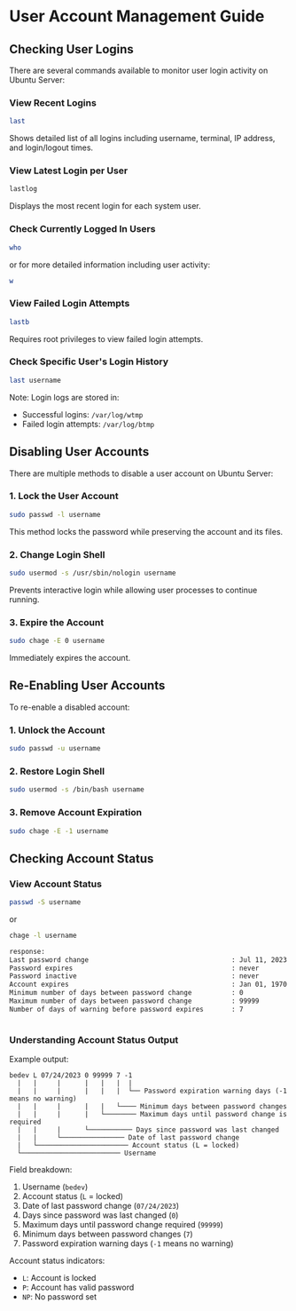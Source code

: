 # User Account Management Guide

## Checking User Logins

There are several commands available to monitor user login activity on Ubuntu Server:

### View Recent Logins

```bash
last
```

Shows detailed list of all logins including username, terminal, IP address, and login/logout times.

### View Latest Login per User

```bash
lastlog
```

Displays the most recent login for each system user.

### Check Currently Logged In Users

```bash
who
```

or for more detailed information including user activity:

```bash
w
```

### View Failed Login Attempts

```bash
lastb
```

Requires root privileges to view failed login attempts.

### Check Specific User's Login History

```bash
last username
```

Note: Login logs are stored in:

- Successful logins: `/var/log/wtmp`
- Failed login attempts: `/var/log/btmp`

## Disabling User Accounts

There are multiple methods to disable a user account on Ubuntu Server:

### 1. Lock the User Account

```bash
sudo passwd -l username
```

This method locks the password while preserving the account and its files.

### 2. Change Login Shell

```bash
sudo usermod -s /usr/sbin/nologin username
```

Prevents interactive login while allowing user processes to continue running.

### 3. Expire the Account

```bash
sudo chage -E 0 username
```

Immediately expires the account.

## Re-Enabling User Accounts

To re-enable a disabled account:

### 1. Unlock the Account

```bash
sudo passwd -u username
```

### 2. Restore Login Shell

```bash
sudo usermod -s /bin/bash username
```

### 3. Remove Account Expiration

```bash
sudo chage -E -1 username
```

## Checking Account Status

### View Account Status

```bash
passwd -S username
```

or

```bash
chage -l username

response:
Last password change                                    : Jul 11, 2023
Password expires                                        : never
Password inactive                                       : never
Account expires                                         : Jan 01, 1970
Minimum number of days between password change          : 0
Maximum number of days between password change          : 99999
Number of days of warning before password expires       : 7



```

### Understanding Account Status Output

Example output:

```
bedev L 07/24/2023 0 99999 7 -1
  |   |     |      |   |   |  |
  |   |     |      |   |   |  └── Password expiration warning days (-1 means no warning)
  |   |     |      |   |   └──── Minimum days between password changes
  |   |     |      |   └──────── Maximum days until password change is required
  |   |     |      └─────────── Days since password was last changed
  |   |     └──────────────── Date of last password change
  |   └─────────────────────── Account status (L = locked)
  └───────────────────────── Username

```

Field breakdown:

1. Username (`bedev`)
2. Account status (`L` = locked)
3. Date of last password change (`07/24/2023`)
4. Days since password was last changed (`0`)
5. Maximum days until password change required (`99999`)
6. Minimum days between password changes (`7`)
7. Password expiration warning days (`-1` means no warning)

Account status indicators:

- `L`: Account is locked
- `P`: Account has valid password
- `NP`: No password set
